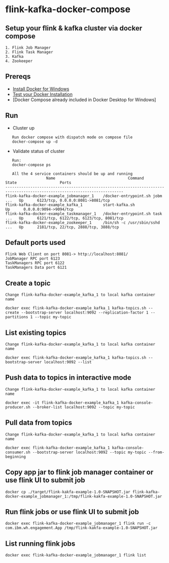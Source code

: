 # flink-kafka-docker-compose
 
## Setup your flink & kafka cluster via docker compose
```
1. Flink Job Manager
2. Flink Task Manager
3. Kafka
4. Zookeeper
```

## Prereqs

- [Install Docker for Windows](https://docs.docker.com/docker-for-windows/install/)
- [Test your Docker Installation](https://docs.docker.com/docker-for-windows/#test-your-installation)
- [Docker Compose already included in Docker Desktop for Windows]

## Run

-  Cluster up 
```
   Run docker compose with dispatch mode on compose file
   docker-compose up -d
```
-  Validate status of cluster 

```
   Run:
   docker-compose ps
   
   All the 4 service containers should be up and running
                  Name                                Command               State                   Ports
--------------------------------------------------------------------------------------------------------------------------
flink-kafka-docker-example_jobmanager_1    /docker-entrypoint.sh jobm ...   Up      6123/tcp, 0.0.0.0:8081->8081/tcp
flink-kafka-docker-example_kafka_1         start-kafka.sh                   Up      0.0.0.0:9094->9094/tcp
flink-kafka-docker-example_taskmanager_1   /docker-entrypoint.sh task ...   Up      6121/tcp, 6122/tcp, 6123/tcp, 8081/tcp
flink-kafka-docker-example_zookeeper_1     /bin/sh -c /usr/sbin/sshd  ...   Up      2181/tcp, 22/tcp, 2888/tcp, 3888/tcp
```

## Default ports used 
```
Flink Web Client on port 8081-> http://localhost:8081/
JobManager RPC port 6123
TaskManagers RPC port 6122
TaskManagers Data port 6121
```

## Create a topic
```
Change flink-kafka-docker-example_kafka_1 to local kafka container name

docker exec flink-kafka-docker-example_kafka_1 kafka-topics.sh --create --bootstrap-server localhost:9092 --replication-factor 1 --partitions 1 --topic my-topic
```

## List existing topics
```
Change flink-kafka-docker-example_kafka_1 to local kafka container name

docker exec flink-kafka-docker-example_kafka_1 kafka-topics.sh --bootstrap-server localhost:9092 --list
```


## Push data to topics in interactive mode
```
Change flink-kafka-docker-example_kafka_1 to local kafka container name

docker exec -it flink-kafka-docker-example_kafka_1 kafka-console-producer.sh --broker-list localhost:9092 --topic my-topic
```
## Pull data from topics
```
Change flink-kafka-docker-example_kafka_1 to local kafka container name

docker exec flink-kafka-docker-example_kafka_1 kafka-console-consumer.sh --bootstrap-server localhost:9092 --topic my-topic --from-beginning
```

## Copy app jar to flink job manager container or use flink UI to submit job
```
docker cp ./target/flink-kakfa-example-1.0-SNAPSHOT.jar flink-kafka-docker-example_jobmanager_1:/tmp/flink-kakfa-example-1.0-SNAPSHOT.jar
```
## Run flink jobs or use flink UI to submit job
```
docker exec flink-kafka-docker-example_jobmanager_1 flink run -c com.ibm.wh.engagement.App /tmp/flink-kakfa-example-1.0-SNAPSHOT.jar
```
## List running flink jobs
```
docker exec flink-kafka-docker-example_jobmanager_1 flink list
```
